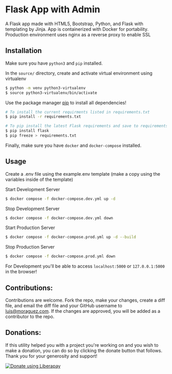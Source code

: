 # Flask App with Admin

A Flask app made with HTML5, Bootstrap, Python, and Flask with templating by Jinja.
App is containerized with Docker for portability.
Production environment uses nginx as a reverse proxy to enable SSL

## Installation

Make sure you have `python3` and `pip` installed.

In the `source/` directory, create and activate virtual environment using virtualenv
```bash
$ python -m venv python3-virtualenv
$ source python3-virtualenv/bin/activate
```

Use the package manager [pip](https://pip.pypa.io/en/stable/) to install all dependencies!

```bash
# To install the current requirments listed in requirements.txt
$ pip install -r requirements.txt

# To pip install the latest Flask requirements and save to requirements.txt
$ pip install flask
$ pip freeze > requirements.txt
```

Finally, make sure you have `docker` and `docker-compose` installed.

## Usage

Create a .env file using the example.env template (make a copy using the variables inside of the template)

Start Development Server
```bash
$ docker compose -f docker-compose.dev.yml up -d
```

Stop Development Server
```bash
$ docker compose -f docker-compose.dev.yml down
```

Start Production Server
```bash
$ docker compose -f docker-compose.prod.yml up -d --build
```

Stop Production Server
```bash
$ docker compose -f docker-compose.prod.yml down
```


For Development you'll be able to access `localhost:5000` or `127.0.0.1:5000` in the browser! 


## Contributions:
Contributions are welcome. Fork the repo, make your changes, create a diff file, and email the diff file and your GitHub username to luis@moraguez.com. If the changes are approved, you will be added as a contributor to the repo.

## Donations:
If this utility helped you with a project you're working on and you wish to make a donation, you can do so by clicking the donate button that follows. Thank you for your generosity and support!

<noscript><a href="https://liberapay.com/z3d6380/donate"><img alt="Donate using Liberapay" src="https://liberapay.com/assets/widgets/donate.svg"></a></noscript>
